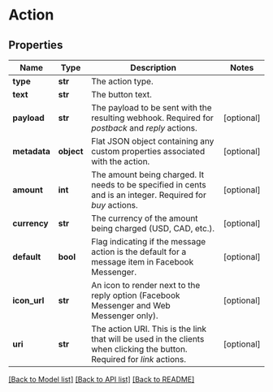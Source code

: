 # Action

## Properties
Name | Type | Description | Notes
------------ | ------------- | ------------- | -------------
**type** | **str** | The action type. | 
**text** | **str** | The button text. | 
**payload** | **str** | The payload to be sent with the resulting webhook. Required for *postback* and *reply* actions.  | [optional] 
**metadata** | **object** | Flat JSON object containing any custom properties associated with the action. | [optional] 
**amount** | **int** | The amount being charged. It needs to be specified in cents and is an integer. Required for *buy* actions.  | [optional] 
**currency** | **str** | The currency of the amount being charged (USD, CAD, etc.). | [optional] 
**default** | **bool** | Flag indicating if the message action is the default for a message item in Facebook Messenger. | [optional] 
**icon_url** | **str** | An icon to render next to the reply option (Facebook Messenger and Web Messenger only). | [optional] 
**uri** | **str** | The action URI. This is the link that will be used in the clients when clicking the button. Required for *link* actions.  | [optional] 

[[Back to Model list]](../README.md#documentation-for-models) [[Back to API list]](../README.md#documentation-for-api-endpoints) [[Back to README]](../README.md)


